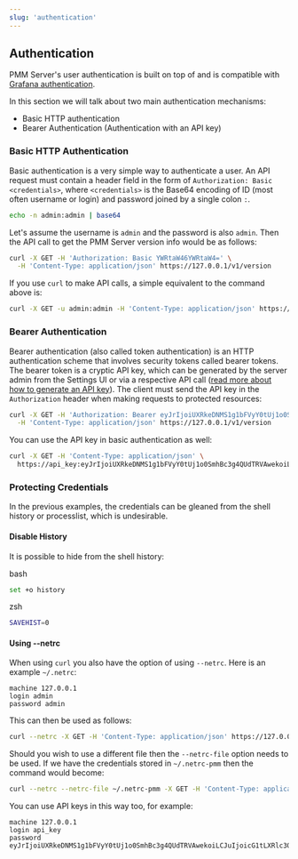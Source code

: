 ```yaml
---
slug: 'authentication'
---
```


## Authentication

PMM Server's user authentication is built on top of and is compatible with [Grafana authentication](https://grafana.com/docs/grafana/latest/auth/grafana/).

In this section we will talk about two main authentication mechanisms:

- Basic HTTP authentication
- Bearer Authentication (Authentication with an API key)

### Basic HTTP Authentication

Basic authentication is a very simple way to authenticate a user. An API request must contain a header field in the form of `Authorization: Basic <credentials>`, where `<credentials>` is the Base64 encoding of ID (most often username or login) and password joined by a single colon `:`.

```bash
echo -n admin:admin | base64
```

Let's assume the username is `admin` and the password is also `admin`. Then the API call to get the PMM Server version info would be as follows:

```bash
curl -X GET -H 'Authorization: Basic YWRtaW46YWRtaW4=' \
  -H 'Content-Type: application/json' https://127.0.0.1/v1/version
```

If you use `curl` to make API calls, a simple equivalent to the command above is:

```bash
curl -X GET -u admin:admin -H 'Content-Type: application/json' https://127.0.0.1/v1/version
```

### Bearer Authentication

Bearer authentication (also called token authentication) is an HTTP authentication scheme that involves security tokens called bearer tokens. The bearer token is a cryptic API key, which can be generated by the server admin from the Settings UI or via a respective API call (<a href="https://docs.percona.com/percona-monitoring-and-management/details/api.html?h=generate+api+keys#generate-api-keys">read more about how to generate an API key</a>). The client must send the API key in the `Authorization` header when making requests to protected resources:

```bash
curl -X GET -H 'Authorization: Bearer eyJrIjoiUXRkeDNMS1g1bFVyY0tUj1o0SmhBc3g4QUdTRVAwekoiLCJuIjoicG1tLXRlc3QiLCJpZCI6MX0=' \
  -H 'Content-Type: application/json' https://127.0.0.1/v1/version
```

You can use the API key in basic authentication as well:

```bash
curl -X GET -H 'Content-Type: application/json' \
  https://api_key:eyJrIjoiUXRkeDNMS1g1bFVyY0tUj1o0SmhBc3g4QUdTRVAwekoiLCJuIjoicG1tLXRlc3QiLCJpZCI6MX0=@127.0.0.1/v1/version
```

### Protecting Credentials

In the previous examples, the credentials can be gleaned from the shell history or processlist, which is undesirable.

#### Disable History

It is possible to hide from the shell history:

bash

```bash
set +o history
```

zsh

```zsh
SAVEHIST=0
```

#### Using --netrc

When using `curl` you also have the option of using `--netrc`. Here is an example `~/.netrc`:

```
machine 127.0.0.1
login admin
password admin
```

This can then be used as follows:

```bash
curl --netrc -X GET -H 'Content-Type: application/json' https://127.0.0.1/v1/version
```

Should you wish to use a different file then the `--netrc-file` option needs to be used. If we have the credentials stored in `~/.netrc-pmm` then the command would become:

```bash
curl --netrc --netrc-file ~/.netrc-pmm -X GET -H 'Content-Type: application/json' https://127.0.0.1/v1/version
```

You can use API keys in this way too, for example:

```
machine 127.0.0.1
login api_key
password eyJrIjoiUXRkeDNMS1g1bFVyY0tUj1o0SmhBc3g4QUdTRVAwekoiLCJuIjoicG1tLXRlc3QiLCJpZCI6MX0=
```
